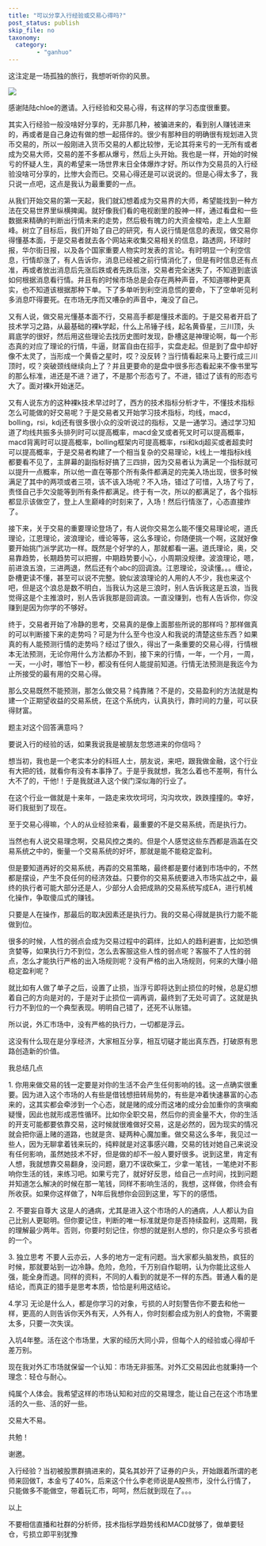 ```yaml
---
title: "可以分享入行经验或交易心得吗?"
post_status: publish
skip_file: no
taxonomy:
  category:
        - "ganhuo"
---
```


这注定是一场孤独的旅行，我想听听你的风景。

![](https://cdn.fendou.la/funstoutiao/2020/12/123323320.jpg)

感谢陆陆chloe的邀请。入行经验和交易心得，有这样的学习态度很重要。

其实入行经验一般没啥好分享的，无非那几种，被骗进来的，看到别人赚钱进来的，再或者是自己身边有做的想一起搭伴的。很少有那种目的明确很有规划进入货币交易的，所以一般刚进入货币交易的人都比较惨，无论其将来亏的一无所有或者成为交易大师，交易的差不多都从爆亏，然后上头开始。我也是一样，开始的时候亏的怀疑人生，真的希望来一场世界末日全体爆炸才好。所以作为交易员的入行经验没啥可分享的，比惨大会而已。交易心得还是可以说说的。但是心得太多了，我只说一点吧，这点是我认为最重要的一点。

从我们开始交易的第一天起，我们就幻想着成为交易界的大师，希望能找到一种方法在交易世界里纵横捭阖。就好像我们看的电视剧里的股神一样，通过看盘和一些数据来精确的判断出行情未来的走势，然后极有魄力的大资金梭哈，走上人生巅峰。树立了目标后，我们开始了自己的研究，有人说行情是信息的表现，做交易你得懂基本面，于是交易者就去各个网站来收集交易相关的信息，路透网，环球时报，华尔街日报，以及各个国家重要人物实时发表的言论。有时明显一个利空信息，行情却涨了，有人告诉你，消息已经被之前行情消化了，但是有时信息还有点准，再或者放出消息后先涨后跌或者先跌后涨，交易者完全迷失了，不知道到底该如何根据消息看行情。并且有的时候市场总是会存在两种声音，不知道哪种更真实，也不知道该根据那种下单。下了多单听到利空消息慌的要命，下了空单听见利多消息吓得要死。在市场无序而又嘈杂的声音中，淹没了自己。

又有人说，做交易光懂基本面不行，交易高手都是懂技术面的。于是交易者开启了技术学习之路，从最基础的裸k学起，什么上吊锤子线，起名黄昏星，三川顶，头肩底学的很好，然后用这些理论去找历史图时发现，卧槽这是神理论啊，每一个形态真的对应了理论的行情，牛逼，财富自由在招手，实盘走起。但是到了盘中却好像不太灵了，当形成一个黄昏之星时，哎？没反转？当行情看起来马上要行成三川顶时，哎？突破颈线继续向上了？并且更要命的是盘中很多形态看起来不像书里写的那么标准，进还是不进？进了，不是那个形态亏了。不进，错过了该有的形态亏大了。面对裸k开始迷茫。

又有人说东方的这种裸k技术早过时了，西方的技术指标分析才牛，不懂技术指标怎么可能做的好交易呢？于是交易者又开始学习技术指标，均线，macd，bolling，rsi，kdj还有很多很小众的没听说过的指标，又是一通学习。通过学习知道了均线共振多头排列时可以提高概率，macd金叉或者死叉时可以提高概率，macd背离时可以提高概率，bolling框架内可提高概率，rsi和kdj超买或者超卖时可以提高概率，于是交易者构建了一个相当复杂的交易理论，k线上一堆指标k线都要看不见了，主屏幕的副指标好搞了三四排，因为交易者认为满足一个指标就可以提升一点概率，所以他一直在等那个所有条件都满足的完美入场出现，很多时候满足了其中的两项或者三项，该不该入场呢？不入场，错过了可惜，入场了亏了，责怪自己手欠没能等到所有条件都满足。终于有一次，所以的都满足了，各个指标都显示该做空了，登上人生巅峰的时刻来了，入场！然后行情涨了，心态直接炸了。

接下来，关于交易的重要理论登场了，有人说你交易怎么能不懂交易理论呢，道氏理论，江恩理论，波浪理论，缠论等等，这么多理论，你随便挑一个啊，这就好像要开始挑门派学武功一样。既然是个好学的人，那就都看一遍。道氏理论，奥，交易靠趋势，长期趋势可以把握，中期趋势要小心，小周期没规律。波浪理论，嗯，前进浪五浪，三进两退，然后还有个abc的回调浪。江恩理论，没读懂。。。缠论，卧槽更读不懂，甚至可以说不完整。貌似波浪理论的人用的人不少，我也来这个吧，但是这个浪总是数不明白，当我认为这是三浪时，别人告诉我这是五浪，当我觉得这是个主推浪时，别人告诉我那是回调浪。一直没赚到，也有人告诉你，你没赚到是因为你学的不够好。

终于，交易者开始了冷静的思考，交易真的是像上面那些所说的那样吗？那样做真的可以判断接下来的走势吗？可是为什么至今也没人和我说的清楚这些东西？如果真的有人能预测行情的走势吗？经过了很久，得出了一条重要的交易心得，行情根本无法预测，无论你用什么方法都办不到，接下来的行情，一年，一个月，一周，一天，一小时，哪怕下一秒，都没有任何人能提前知道。行情无法预测是我迄今为止所接受的最有用的交易心得。

那么交易既然不能预测，那怎么做交易？纯靠赌？不是的，交易盈利的方法就是构建一个正期望收益的交易系统，在这个系统内，认真执行，靠时间的力量，可以获得财富。

题主对这个回答满意吗？

要说入行的经验的话，如果我说我是被朋友忽悠进来的你信吗？

想当初，我也是一个老实本分的科班人士，朋友说，来吧，跟我做金融，这个行业有大把的钱，就看你有没有本事挣了。于是乎我就想，我怎么着也不差啊，有什么大不了的，干他!！于是我就进入这个侯门深似海的行业了。

在这个行业一做就是十来年，一路走来坎坎坷坷，沟沟坎坎，跌跌撞撞的。幸好，哥们我挺到了现在。

至于交易心得嘛，个人的从业经验来看，最重要的不是交易系统，而是执行力。

当然也有人说交易理念啊，交易风控之类的。但是个人感觉这些东西都是涵盖在交易系统之中的，衡量一个交易系统的好坏，那就是能不能稳定盈利。

但是要知道再好的交易系统，再孬的交易策略，最终都是要付诸到市场中的，不然都是摆设，产生不良任何的经济效益。只要你的交易系统要进入市场实战之中，最终的执行者可能大部分还是人，少部分人会把成熟的交易系统写成EA，进行机械化操作，争取傻瓜式的赚钱。

只要是人在操作，那最后的取决因素还是执行力。我的交易心得就是执行力能不能做到位。

很多的时候，人性的弱点会成为交易过程中的羁绊，比如人的趋利避害，比如恐惧贪婪等，如果执行力不到位，怎么去客服这些人性的弱点呢？客服不了人性的弱点，怎么才能执行严格的出入场规则呢？没有严格的出入场规则，何来的大赚小赔稳定盈利呢？

就比如有人做了单子之后，设置了止损，当浮亏即将达到止损位的时候，总是幻想着自己的方向是对的，于是对于止损位一调再调，最终到了无处可调了。这就是执行力不到位的一个典型表现。明明自己错了，还死不认账错。

所以说，外汇市场中，没有严格的执行力，一切都是浮云。

这没有什么现在是分享经济，大家相互分享，相互切磋才能出真东西，打破原有思路创造新的价值。

我总结几点

1. 你用来做交易的钱一定要是对你的生活不会产生任何影响的钱。这一点确实很重要。因为进入这个市场的人有些是借钱想扭转局势的，有些是冲着快速暴富的心态来的，这其实都会牵涉到一个心态，就是赌的成分而这堵的成分会加重你的贪嗔痴疑慢，因此也就形成恶性循环。比如你全职交易，然后你的资金量不大，你的生活的开支可能都要依靠交易，这时候就很难做好交易，这是必然的，因为现实的情况就会把你逼上赌的道路，也就是贪、疑两种心魔加重。做交易这么多年，我见过一些人，因为无聊拿着钱来玩的，纯粹就是对这事感兴趣，交易的钱对她自己来说没有任何影响，虽然她技术不好，但是做的却不一般人要好很多。说到这里，肯定有人想，我就想靠交易翻身，没问题，磨刀不误砍柴工，少拿一笔钱，一笔绝对不影响你生活的钱，来练习吧。如果亏完了，就好好反思，给自己一点时间，找到问题并知道怎么解决的时候在那一笔钱，同样不影响生活的，我想，这样做，你终会有所收获。如果你这样做了，N年后我想你会回到这里，写下的的感悟。

2. 不要妄自尊大 这是人的通病，尤其是进入这个市场的人的通病，人人都认为自己比别人更聪明。但你要记住，判断的唯一标准就是你是否持续盈利，这周期，我的理解最少两年。否则，你要时刻记住，你想的就是别人想的，你只是众多亏损者的一个。

3. 独立思考 不要人云亦云，人多的地方一定有问题。当大家都头脑发热，疯狂的时候，那就要站到一边冷静。危险，危险，千万别自作聪明，认为你能比这些人强，能全身而退。同样的资料，不同的人看到的就是不一样的东西。普通人看的是结论，而真正的猎手是思考本质，恰恰是利用这结论。

4.学习 无论是什么人，都是你学习的对象，亏损的人时刻警告你不要去和他一样，更高的人则告诉你天外有天，人外有人，你时刻都会成为别人的食物，不需要太多，只要一次失误。

入坑4年整。活在这个市场里，大家的经历大同小异，但每个人的经验或心得却千差万别。

现在我对外汇市场就保留一个认知：市场无非振荡。对外汇交易因此也就秉持一个理念：轻仓与耐心。

纯属个人体会。我希望这样的市场认知和对应的交易理念，能让自己在这个市场里活的久一些、活的好一些。

交易大不易。

共勉！

谢邀。

入行经验？当初被股票群搞进来的，莫名其妙开了证券的户头，开始跟着所谓的老师来回做T，本金亏了40%，后来这个什么李老师说是A股熊市，没什么行情了，只能做多不能做空，带着玩汇市，呵呵，然后就到现在了。。。

以上

不要相信直播和社群的分析师，技术指标学趋势线和MACD就够了，做单要轻仓，亏损立即平别犹豫
